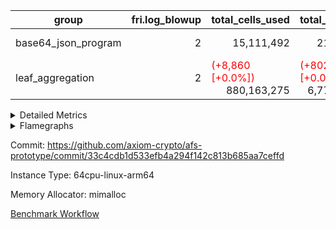 | group | fri.log_blowup | total_cells_used | total_cycles | total_proof_time_ms |
| --- | --- | --- | --- | --- |
| base64_json_program | <div style='text-align: right'>2</div>  | <div style='text-align: right'>15,111,492</div>  | <div style='text-align: right'>217,347</div>  | <span style="color: green">(-36.0 [-1.3%])</span> <div style='text-align: right'>2,662.0</div>  |
| leaf_aggregation | <div style='text-align: right'>2</div>  | <span style="color: red">(+8,860 [+0.0%])</span> <div style='text-align: right'>880,163,275</div>  | <span style="color: red">(+802 [+0.0%])</span> <div style='text-align: right'>6,773,643</div>  | <span style="color: green">(-103.0 [-0.2%])</span> <div style='text-align: right'>50,056.0</div>  |


<details>
<summary>Detailed Metrics</summary>

| group | commit_exe_time_ms | execute_and_trace_gen_time_ms | execute_time_ms | fri.log_blowup | keygen_time_ms | num_segments | total_cells_used | total_cycles | total_proof_time_ms |
| --- | --- | --- | --- | --- | --- | --- | --- | --- | --- |
| base64_json_program | <div style='text-align: right'>13.0</div>  | <span style="color: green">(-8.0 [-1.6%])</span> <div style='text-align: right'>500.0</div>  | <span style="color: green">(-5.0 [-1.6%])</span> <div style='text-align: right'>313.0</div>  | <div style='text-align: right'>2</div>  | <span style="color: green">(-1.0 [-0.4%])</span> <div style='text-align: right'>236.0</div>  | <div style='text-align: right'>1</div>  | <div style='text-align: right'>15,111,492</div>  | <div style='text-align: right'>217,347</div>  | <span style="color: green">(-36.0 [-1.3%])</span> <div style='text-align: right'>2,662.0</div>  |
| leaf_aggregation |  |  |  | <div style='text-align: right'>2</div>  |  |  | <span style="color: red">(+8,860 [+0.0%])</span> <div style='text-align: right'>880,163,275</div>  | <span style="color: red">(+802 [+0.0%])</span> <div style='text-align: right'>6,773,643</div>  | <span style="color: green">(-103.0 [-0.2%])</span> <div style='text-align: right'>50,056.0</div>  |

| group | air_name | constraints | interactions | quotient_deg |
| --- | --- | --- | --- | --- |
| base64_json_program | ProgramAir | <div style='text-align: right'>4</div>  | <div style='text-align: right'>1</div>  | <div style='text-align: right'>1</div>  |
| base64_json_program | VmConnectorAir | <div style='text-align: right'>9</div>  | <div style='text-align: right'>3</div>  | <div style='text-align: right'>2</div>  |
| base64_json_program | PersistentBoundaryAir<8> | <div style='text-align: right'>6</div>  | <div style='text-align: right'>3</div>  | <div style='text-align: right'>2</div>  |
| base64_json_program | MemoryMerkleAir<8> | <div style='text-align: right'>40</div>  | <div style='text-align: right'>4</div>  | <div style='text-align: right'>2</div>  |
| base64_json_program | AccessAdapterAir<2> | <div style='text-align: right'>14</div>  | <div style='text-align: right'>5</div>  | <div style='text-align: right'>2</div>  |
| base64_json_program | AccessAdapterAir<4> | <div style='text-align: right'>14</div>  | <div style='text-align: right'>5</div>  | <div style='text-align: right'>2</div>  |
| base64_json_program | AccessAdapterAir<8> | <div style='text-align: right'>14</div>  | <div style='text-align: right'>5</div>  | <div style='text-align: right'>2</div>  |
| base64_json_program | AccessAdapterAir<16> | <div style='text-align: right'>14</div>  | <div style='text-align: right'>5</div>  | <div style='text-align: right'>2</div>  |
| base64_json_program | AccessAdapterAir<32> | <div style='text-align: right'>14</div>  | <div style='text-align: right'>5</div>  | <div style='text-align: right'>2</div>  |
| base64_json_program | AccessAdapterAir<64> | <div style='text-align: right'>14</div>  | <div style='text-align: right'>5</div>  | <div style='text-align: right'>2</div>  |
| base64_json_program | KeccakVmAir | <div style='text-align: right'>4,571</div>  | <div style='text-align: right'>321</div>  | <div style='text-align: right'>2</div>  |
| base64_json_program | VmAirWrapper<Rv32HintStoreAdapterAir, Rv32HintStoreCoreAir> | <div style='text-align: right'>17</div>  | <div style='text-align: right'>15</div>  | <div style='text-align: right'>2</div>  |
| base64_json_program | VmAirWrapper<Rv32MultAdapterAir, DivRemCoreAir<4, 8> | <div style='text-align: right'>88</div>  | <div style='text-align: right'>25</div>  | <div style='text-align: right'>2</div>  |
| base64_json_program | VmAirWrapper<Rv32MultAdapterAir, MulHCoreAir<4, 8> | <div style='text-align: right'>38</div>  | <div style='text-align: right'>24</div>  | <div style='text-align: right'>2</div>  |
| base64_json_program | VmAirWrapper<Rv32MultAdapterAir, MultiplicationCoreAir<4, 8> | <div style='text-align: right'>26</div>  | <div style='text-align: right'>19</div>  | <div style='text-align: right'>2</div>  |
| base64_json_program | RangeTupleCheckerAir<2> | <div style='text-align: right'>4</div>  | <div style='text-align: right'>1</div>  | <div style='text-align: right'>1</div>  |
| base64_json_program | VmAirWrapper<Rv32RdWriteAdapterAir, Rv32AuipcCoreAir> | <div style='text-align: right'>15</div>  | <div style='text-align: right'>11</div>  | <div style='text-align: right'>2</div>  |
| base64_json_program | VmAirWrapper<Rv32JalrAdapterAir, Rv32JalrCoreAir> | <div style='text-align: right'>20</div>  | <div style='text-align: right'>16</div>  | <div style='text-align: right'>2</div>  |
| base64_json_program | VmAirWrapper<Rv32CondRdWriteAdapterAir, Rv32JalLuiCoreAir> | <div style='text-align: right'>22</div>  | <div style='text-align: right'>10</div>  | <div style='text-align: right'>2</div>  |
| base64_json_program | VmAirWrapper<Rv32BranchAdapterAir, BranchLessThanCoreAir<4, 8> | <div style='text-align: right'>41</div>  | <div style='text-align: right'>13</div>  | <div style='text-align: right'>2</div>  |
| base64_json_program | VmAirWrapper<Rv32BranchAdapterAir, BranchEqualCoreAir<4> | <div style='text-align: right'>25</div>  | <div style='text-align: right'>11</div>  | <div style='text-align: right'>2</div>  |
| base64_json_program | VmAirWrapper<Rv32LoadStoreAdapterAir, LoadSignExtendCoreAir<4, 8> | <div style='text-align: right'>33</div>  | <div style='text-align: right'>18</div>  | <div style='text-align: right'>2</div>  |
| base64_json_program | VmAirWrapper<Rv32LoadStoreAdapterAir, LoadStoreCoreAir<4> | <div style='text-align: right'>38</div>  | <div style='text-align: right'>17</div>  | <div style='text-align: right'>2</div>  |
| base64_json_program | VmAirWrapper<Rv32BaseAluAdapterAir, ShiftCoreAir<4, 8> | <div style='text-align: right'>90</div>  | <div style='text-align: right'>23</div>  | <div style='text-align: right'>2</div>  |
| base64_json_program | VmAirWrapper<Rv32BaseAluAdapterAir, LessThanCoreAir<4, 8> | <div style='text-align: right'>39</div>  | <div style='text-align: right'>17</div>  | <div style='text-align: right'>2</div>  |
| base64_json_program | VmAirWrapper<Rv32BaseAluAdapterAir, BaseAluCoreAir<4, 8> | <div style='text-align: right'>43</div>  | <div style='text-align: right'>19</div>  | <div style='text-align: right'>2</div>  |
| base64_json_program | BitwiseOperationLookupAir<8> | <div style='text-align: right'>4</div>  | <div style='text-align: right'>2</div>  | <div style='text-align: right'>2</div>  |
| base64_json_program | PhantomAir | <div style='text-align: right'>5</div>  | <div style='text-align: right'>3</div>  | <div style='text-align: right'>2</div>  |
| base64_json_program | Poseidon2VmAir<BabyBearParameters> | <div style='text-align: right'>525</div>  | <div style='text-align: right'>32</div>  | <div style='text-align: right'>2</div>  |
| base64_json_program | VariableRangeCheckerAir | <div style='text-align: right'>4</div>  | <div style='text-align: right'>1</div>  | <div style='text-align: right'>1</div>  |

| group | chip_name | rows_used |
| --- | --- | --- |
| base64_json_program | ProgramChip | <div style='text-align: right'>19,570</div>  |
| base64_json_program | VmConnectorAir | <div style='text-align: right'>2</div>  |
| base64_json_program | Boundary | <div style='text-align: right'>5,176</div>  |
| base64_json_program | Merkle | <div style='text-align: right'>5,516</div>  |
| base64_json_program | AccessAdapter<8> | <div style='text-align: right'>5,176</div>  |
| base64_json_program | <Rv32HintStoreAdapterAir,Rv32HintStoreCoreAir> | <div style='text-align: right'>1,563</div>  |
| base64_json_program | <Rv32MultAdapterAir,MulHCoreAir<4, 8>> | <div style='text-align: right'>86</div>  |
| base64_json_program | <Rv32MultAdapterAir,MultiplicationCoreAir<4, 8>> | <div style='text-align: right'>116</div>  |
| base64_json_program | RangeTupleCheckerAir<2> | <div style='text-align: right'>524,288</div>  |
| base64_json_program | <Rv32RdWriteAdapterAir,Rv32AuipcCoreAir> | <div style='text-align: right'>1,331</div>  |
| base64_json_program | <Rv32JalrAdapterAir,Rv32JalrCoreAir> | <div style='text-align: right'>2,940</div>  |
| base64_json_program | <Rv32CondRdWriteAdapterAir,Rv32JalLuiCoreAir> | <div style='text-align: right'>5,003</div>  |
| base64_json_program | <Rv32BranchAdapterAir,BranchLessThanCoreAir<4, 8>> | <div style='text-align: right'>16,738</div>  |
| base64_json_program | <Rv32BranchAdapterAir,BranchEqualCoreAir<4>> | <div style='text-align: right'>27,336</div>  |
| base64_json_program | <Rv32LoadStoreAdapterAir,LoadSignExtendCoreAir<4, 8>> | <div style='text-align: right'>1,236</div>  |
| base64_json_program | <Rv32LoadStoreAdapterAir,LoadStoreCoreAir<4>> | <div style='text-align: right'>55,121</div>  |
| base64_json_program | <Rv32BaseAluAdapterAir,ShiftCoreAir<4, 8>> | <div style='text-align: right'>16,188</div>  |
| base64_json_program | <Rv32BaseAluAdapterAir,LessThanCoreAir<4, 8>> | <div style='text-align: right'>575</div>  |
| base64_json_program | <Rv32BaseAluAdapterAir,BaseAluCoreAir<4, 8>> | <div style='text-align: right'>89,109</div>  |
| base64_json_program | BitwiseOperationLookupAir<8> | <div style='text-align: right'>65,536</div>  |
| base64_json_program | PhantomAir | <div style='text-align: right'>5</div>  |
| base64_json_program | Poseidon2VmAir<BabyBearParameters> | <div style='text-align: right'>10,692</div>  |
| base64_json_program | VariableRangeCheckerAir | <div style='text-align: right'>262,144</div>  |

| group | dsl_ir | opcode | frequency |
| --- | --- | --- | --- |
| base64_json_program |  | ADD | <div style='text-align: right'>69,773</div>  |
| base64_json_program |  | AND | <div style='text-align: right'>10,124</div>  |
| base64_json_program |  | AUIPC | <div style='text-align: right'>1,331</div>  |
| base64_json_program |  | BEQ | <div style='text-align: right'>15,568</div>  |
| base64_json_program |  | BGE | <div style='text-align: right'>703</div>  |
| base64_json_program |  | BGEU | <div style='text-align: right'>6,863</div>  |
| base64_json_program |  | BLT | <div style='text-align: right'>3,354</div>  |
| base64_json_program |  | BLTU | <div style='text-align: right'>5,818</div>  |
| base64_json_program |  | BNE | <div style='text-align: right'>11,768</div>  |
| base64_json_program |  | HINT_STOREW | <div style='text-align: right'>1,563</div>  |
| base64_json_program |  | JAL | <div style='text-align: right'>3,685</div>  |
| base64_json_program |  | JALR | <div style='text-align: right'>2,940</div>  |
| base64_json_program |  | LOADB | <div style='text-align: right'>1,236</div>  |
| base64_json_program |  | LOADBU | <div style='text-align: right'>23,858</div>  |
| base64_json_program |  | LOADHU | <div style='text-align: right'>3</div>  |
| base64_json_program |  | LOADW | <div style='text-align: right'>13,465</div>  |
| base64_json_program |  | LUI | <div style='text-align: right'>1,318</div>  |
| base64_json_program |  | MUL | <div style='text-align: right'>116</div>  |
| base64_json_program |  | MULHU | <div style='text-align: right'>86</div>  |
| base64_json_program |  | OR | <div style='text-align: right'>7,608</div>  |
| base64_json_program |  | PHANTOM | <div style='text-align: right'>5</div>  |
| base64_json_program |  | SLL | <div style='text-align: right'>7,118</div>  |
| base64_json_program |  | SLT | <div style='text-align: right'>5</div>  |
| base64_json_program |  | SLTU | <div style='text-align: right'>570</div>  |
| base64_json_program |  | SRA | <div style='text-align: right'>8</div>  |
| base64_json_program |  | SRL | <div style='text-align: right'>9,062</div>  |
| base64_json_program |  | STOREB | <div style='text-align: right'>5,133</div>  |
| base64_json_program |  | STOREH | <div style='text-align: right'>10</div>  |
| base64_json_program |  | STOREW | <div style='text-align: right'>12,652</div>  |
| base64_json_program |  | SUB | <div style='text-align: right'>1,416</div>  |
| base64_json_program |  | XOR | <div style='text-align: right'>188</div>  |

| group | air_name | dsl_ir | opcode | cells_used |
| --- | --- | --- | --- | --- |
| base64_json_program | <Rv32BaseAluAdapterAir,BaseAluCoreAir<4, 8>> |  | ADD | <div style='text-align: right'>2,511,828</div>  |
| base64_json_program | AccessAdapter<8> |  | ADD | <div style='text-align: right'>85</div>  |
| base64_json_program | Boundary |  | ADD | <div style='text-align: right'>200</div>  |
| base64_json_program | Merkle |  | ADD | <div style='text-align: right'>128</div>  |
| base64_json_program | <Rv32BaseAluAdapterAir,BaseAluCoreAir<4, 8>> |  | AND | <div style='text-align: right'>364,464</div>  |
| base64_json_program | <Rv32RdWriteAdapterAir,Rv32AuipcCoreAir> |  | AUIPC | <div style='text-align: right'>27,951</div>  |
| base64_json_program | AccessAdapter<8> |  | AUIPC | <div style='text-align: right'>51</div>  |
| base64_json_program | Boundary |  | AUIPC | <div style='text-align: right'>120</div>  |
| base64_json_program | Merkle |  | AUIPC | <div style='text-align: right'>3,520</div>  |
| base64_json_program | <Rv32BranchAdapterAir,BranchEqualCoreAir<4>> |  | BEQ | <div style='text-align: right'>404,768</div>  |
| base64_json_program | <Rv32BranchAdapterAir,BranchLessThanCoreAir<4, 8>> |  | BGE | <div style='text-align: right'>22,496</div>  |
| base64_json_program | <Rv32BranchAdapterAir,BranchLessThanCoreAir<4, 8>> |  | BGEU | <div style='text-align: right'>219,616</div>  |
| base64_json_program | <Rv32BranchAdapterAir,BranchLessThanCoreAir<4, 8>> |  | BLT | <div style='text-align: right'>107,328</div>  |
| base64_json_program | <Rv32BranchAdapterAir,BranchLessThanCoreAir<4, 8>> |  | BLTU | <div style='text-align: right'>186,176</div>  |
| base64_json_program | <Rv32BranchAdapterAir,BranchEqualCoreAir<4>> |  | BNE | <div style='text-align: right'>305,968</div>  |
| base64_json_program | <Rv32HintStoreAdapterAir,Rv32HintStoreCoreAir> |  | HINT_STOREW | <div style='text-align: right'>40,638</div>  |
| base64_json_program | AccessAdapter<8> |  | HINT_STOREW | <div style='text-align: right'>13,277</div>  |
| base64_json_program | Boundary |  | HINT_STOREW | <div style='text-align: right'>31,240</div>  |
| base64_json_program | Merkle |  | HINT_STOREW | <div style='text-align: right'>49,984</div>  |
| base64_json_program | <Rv32CondRdWriteAdapterAir,Rv32JalLuiCoreAir> |  | JAL | <div style='text-align: right'>66,330</div>  |
| base64_json_program | <Rv32JalrAdapterAir,Rv32JalrCoreAir> |  | JALR | <div style='text-align: right'>82,320</div>  |
| base64_json_program | <Rv32LoadStoreAdapterAir,LoadSignExtendCoreAir<4, 8>> |  | LOADB | <div style='text-align: right'>43,260</div>  |
| base64_json_program | <Rv32LoadStoreAdapterAir,LoadStoreCoreAir<4>> |  | LOADBU | <div style='text-align: right'>954,320</div>  |
| base64_json_program | AccessAdapter<8> |  | LOADBU | <div style='text-align: right'>2,839</div>  |
| base64_json_program | Boundary |  | LOADBU | <div style='text-align: right'>6,680</div>  |
| base64_json_program | Merkle |  | LOADBU | <div style='text-align: right'>12,032</div>  |
| base64_json_program | <Rv32LoadStoreAdapterAir,LoadStoreCoreAir<4>> |  | LOADHU | <div style='text-align: right'>120</div>  |
| base64_json_program | <Rv32LoadStoreAdapterAir,LoadStoreCoreAir<4>> |  | LOADW | <div style='text-align: right'>538,600</div>  |
| base64_json_program | AccessAdapter<8> |  | LOADW | <div style='text-align: right'>1,921</div>  |
| base64_json_program | Boundary |  | LOADW | <div style='text-align: right'>4,520</div>  |
| base64_json_program | Merkle |  | LOADW | <div style='text-align: right'>12,352</div>  |
| base64_json_program | <Rv32CondRdWriteAdapterAir,Rv32JalLuiCoreAir> |  | LUI | <div style='text-align: right'>23,724</div>  |
| base64_json_program | AccessAdapter<8> |  | LUI | <div style='text-align: right'>17</div>  |
| base64_json_program | Boundary |  | LUI | <div style='text-align: right'>40</div>  |
| base64_json_program | <Rv32MultAdapterAir,MultiplicationCoreAir<4, 8>> |  | MUL | <div style='text-align: right'>3,596</div>  |
| base64_json_program | <Rv32MultAdapterAir,MulHCoreAir<4, 8>> |  | MULHU | <div style='text-align: right'>3,354</div>  |
| base64_json_program | <Rv32BaseAluAdapterAir,BaseAluCoreAir<4, 8>> |  | OR | <div style='text-align: right'>273,888</div>  |
| base64_json_program | PhantomAir |  | PHANTOM | <div style='text-align: right'>30</div>  |
| base64_json_program | <Rv32BaseAluAdapterAir,ShiftCoreAir<4, 8>> |  | SLL | <div style='text-align: right'>377,254</div>  |
| base64_json_program | <Rv32BaseAluAdapterAir,LessThanCoreAir<4, 8>> |  | SLT | <div style='text-align: right'>185</div>  |
| base64_json_program | <Rv32BaseAluAdapterAir,LessThanCoreAir<4, 8>> |  | SLTU | <div style='text-align: right'>21,090</div>  |
| base64_json_program | AccessAdapter<8> |  | SLTU | <div style='text-align: right'>17</div>  |
| base64_json_program | Boundary |  | SLTU | <div style='text-align: right'>40</div>  |
| base64_json_program | <Rv32BaseAluAdapterAir,ShiftCoreAir<4, 8>> |  | SRA | <div style='text-align: right'>424</div>  |
| base64_json_program | <Rv32BaseAluAdapterAir,ShiftCoreAir<4, 8>> |  | SRL | <div style='text-align: right'>480,286</div>  |
| base64_json_program | <Rv32LoadStoreAdapterAir,LoadStoreCoreAir<4>> |  | STOREB | <div style='text-align: right'>205,320</div>  |
| base64_json_program | AccessAdapter<8> |  | STOREB | <div style='text-align: right'>10,472</div>  |
| base64_json_program | Boundary |  | STOREB | <div style='text-align: right'>24,640</div>  |
| base64_json_program | Merkle |  | STOREB | <div style='text-align: right'>39,488</div>  |
| base64_json_program | <Rv32LoadStoreAdapterAir,LoadStoreCoreAir<4>> |  | STOREH | <div style='text-align: right'>400</div>  |
| base64_json_program | AccessAdapter<8> |  | STOREH | <div style='text-align: right'>17</div>  |
| base64_json_program | Boundary |  | STOREH | <div style='text-align: right'>40</div>  |
| base64_json_program | <Rv32LoadStoreAdapterAir,LoadStoreCoreAir<4>> |  | STOREW | <div style='text-align: right'>506,080</div>  |
| base64_json_program | AccessAdapter<8> |  | STOREW | <div style='text-align: right'>15,300</div>  |
| base64_json_program | Boundary |  | STOREW | <div style='text-align: right'>36,000</div>  |
| base64_json_program | Merkle |  | STOREW | <div style='text-align: right'>58,944</div>  |
| base64_json_program | <Rv32BaseAluAdapterAir,BaseAluCoreAir<4, 8>> |  | SUB | <div style='text-align: right'>50,976</div>  |
| base64_json_program | <Rv32BaseAluAdapterAir,BaseAluCoreAir<4, 8>> |  | XOR | <div style='text-align: right'>6,768</div>  |

| group | air_name | segment | cells | constraints | interactions | main_cols | perm_cols | prep_cols | quotient_deg | rows |
| --- | --- | --- | --- | --- | --- | --- | --- | --- | --- | --- |
| base64_json_program | ProgramAir | 0 | <div style='text-align: right'>589,824</div>  |  |  | <div style='text-align: right'>10</div>  | <div style='text-align: right'>8</div>  |  |  | <div style='text-align: right'>32,768</div>  |
| base64_json_program | VmConnectorAir | 0 | <div style='text-align: right'>32</div>  |  |  | <div style='text-align: right'>4</div>  | <div style='text-align: right'>12</div>  | <div style='text-align: right'>1</div>  |  | <div style='text-align: right'>2</div>  |
| base64_json_program | PersistentBoundaryAir<8> | 0 | <div style='text-align: right'>262,144</div>  |  |  | <div style='text-align: right'>20</div>  | <div style='text-align: right'>12</div>  |  |  | <div style='text-align: right'>8,192</div>  |
| base64_json_program | MemoryMerkleAir<8> | 0 | <div style='text-align: right'>425,984</div>  |  |  | <div style='text-align: right'>32</div>  | <div style='text-align: right'>20</div>  |  |  | <div style='text-align: right'>8,192</div>  |
| base64_json_program | AccessAdapterAir<8> | 0 | <div style='text-align: right'>335,872</div>  |  |  | <div style='text-align: right'>17</div>  | <div style='text-align: right'>24</div>  |  |  | <div style='text-align: right'>8,192</div>  |
| base64_json_program | KeccakVmAir | 0 | <div style='text-align: right'>4,452</div>  |  |  | <div style='text-align: right'>3,164</div>  | <div style='text-align: right'>1,288</div>  |  |  | <div style='text-align: right'>1</div>  |
| base64_json_program | VmAirWrapper<Rv32HintStoreAdapterAir, Rv32HintStoreCoreAir> | 0 | <div style='text-align: right'>126,976</div>  |  |  | <div style='text-align: right'>26</div>  | <div style='text-align: right'>36</div>  |  |  | <div style='text-align: right'>2,048</div>  |
| base64_json_program | VmAirWrapper<Rv32MultAdapterAir, MulHCoreAir<4, 8> | 0 | <div style='text-align: right'>17,792</div>  |  |  | <div style='text-align: right'>39</div>  | <div style='text-align: right'>100</div>  |  |  | <div style='text-align: right'>128</div>  |
| base64_json_program | VmAirWrapper<Rv32MultAdapterAir, MultiplicationCoreAir<4, 8> | 0 | <div style='text-align: right'>14,208</div>  |  |  | <div style='text-align: right'>31</div>  | <div style='text-align: right'>80</div>  |  |  | <div style='text-align: right'>128</div>  |
| base64_json_program | RangeTupleCheckerAir<2> | 0 | <div style='text-align: right'>4,718,592</div>  |  |  | <div style='text-align: right'>1</div>  | <div style='text-align: right'>8</div>  | <div style='text-align: right'>2</div>  |  | <div style='text-align: right'>524,288</div>  |
| base64_json_program | VmAirWrapper<Rv32RdWriteAdapterAir, Rv32AuipcCoreAir> | 0 | <div style='text-align: right'>100,352</div>  |  |  | <div style='text-align: right'>21</div>  | <div style='text-align: right'>28</div>  |  |  | <div style='text-align: right'>2,048</div>  |
| base64_json_program | VmAirWrapper<Rv32JalrAdapterAir, Rv32JalrCoreAir> | 0 | <div style='text-align: right'>262,144</div>  |  |  | <div style='text-align: right'>28</div>  | <div style='text-align: right'>36</div>  |  |  | <div style='text-align: right'>4,096</div>  |
| base64_json_program | VmAirWrapper<Rv32CondRdWriteAdapterAir, Rv32JalLuiCoreAir> | 0 | <div style='text-align: right'>507,904</div>  |  |  | <div style='text-align: right'>18</div>  | <div style='text-align: right'>44</div>  |  |  | <div style='text-align: right'>8,192</div>  |
| base64_json_program | VmAirWrapper<Rv32BranchAdapterAir, BranchLessThanCoreAir<4, 8> | 0 | <div style='text-align: right'>2,883,584</div>  |  |  | <div style='text-align: right'>32</div>  | <div style='text-align: right'>56</div>  |  |  | <div style='text-align: right'>32,768</div>  |
| base64_json_program | VmAirWrapper<Rv32BranchAdapterAir, BranchEqualCoreAir<4> | 0 | <div style='text-align: right'>2,424,832</div>  |  |  | <div style='text-align: right'>26</div>  | <div style='text-align: right'>48</div>  |  |  | <div style='text-align: right'>32,768</div>  |
| base64_json_program | VmAirWrapper<Rv32LoadStoreAdapterAir, LoadSignExtendCoreAir<4, 8> | 0 | <div style='text-align: right'>227,328</div>  |  |  | <div style='text-align: right'>35</div>  | <div style='text-align: right'>76</div>  |  |  | <div style='text-align: right'>2,048</div>  |
| base64_json_program | VmAirWrapper<Rv32LoadStoreAdapterAir, LoadStoreCoreAir<4> | 0 | <div style='text-align: right'>7,340,032</div>  |  |  | <div style='text-align: right'>40</div>  | <div style='text-align: right'>72</div>  |  |  | <div style='text-align: right'>65,536</div>  |
| base64_json_program | VmAirWrapper<Rv32BaseAluAdapterAir, ShiftCoreAir<4, 8> | 0 | <div style='text-align: right'>1,720,320</div>  |  |  | <div style='text-align: right'>53</div>  | <div style='text-align: right'>52</div>  |  |  | <div style='text-align: right'>16,384</div>  |
| base64_json_program | VmAirWrapper<Rv32BaseAluAdapterAir, LessThanCoreAir<4, 8> | 0 | <div style='text-align: right'>78,848</div>  |  |  | <div style='text-align: right'>37</div>  | <div style='text-align: right'>40</div>  |  |  | <div style='text-align: right'>1,024</div>  |
| base64_json_program | VmAirWrapper<Rv32BaseAluAdapterAir, BaseAluCoreAir<4, 8> | 0 | <div style='text-align: right'>15,204,352</div>  |  |  | <div style='text-align: right'>36</div>  | <div style='text-align: right'>80</div>  |  |  | <div style='text-align: right'>131,072</div>  |
| base64_json_program | BitwiseOperationLookupAir<8> | 0 | <div style='text-align: right'>655,360</div>  |  |  | <div style='text-align: right'>2</div>  | <div style='text-align: right'>8</div>  | <div style='text-align: right'>3</div>  |  | <div style='text-align: right'>65,536</div>  |
| base64_json_program | PhantomAir | 0 | <div style='text-align: right'>144</div>  |  |  | <div style='text-align: right'>6</div>  | <div style='text-align: right'>12</div>  |  |  | <div style='text-align: right'>8</div>  |
| base64_json_program | Poseidon2VmAir<BabyBearParameters> | 0 | <div style='text-align: right'>10,272,768</div>  |  |  | <div style='text-align: right'>559</div>  | <div style='text-align: right'>68</div>  |  |  | <div style='text-align: right'>16,384</div>  |
| base64_json_program | VariableRangeCheckerAir | 0 | <div style='text-align: right'>2,359,296</div>  |  |  | <div style='text-align: right'>1</div>  | <div style='text-align: right'>8</div>  | <div style='text-align: right'>2</div>  |  | <div style='text-align: right'>262,144</div>  |
| leaf_aggregation | ProgramAir | 0 | <div style='text-align: right'>9,437,184</div>  | <div style='text-align: right'>4</div>  | <div style='text-align: right'>1</div>  | <div style='text-align: right'>10</div>  | <div style='text-align: right'>8</div>  |  | <div style='text-align: right'>1</div>  | <div style='text-align: right'>524,288</div>  |
| leaf_aggregation | VmConnectorAir | 0 | <div style='text-align: right'>24</div>  | <div style='text-align: right'>8</div>  | <div style='text-align: right'>3</div>  | <div style='text-align: right'>4</div>  | <div style='text-align: right'>8</div>  | <div style='text-align: right'>1</div>  | <div style='text-align: right'>4</div>  | <div style='text-align: right'>2</div>  |
| leaf_aggregation | PersistentBoundaryAir<8> | 0 | <div style='text-align: right'>14,680,064</div>  | <div style='text-align: right'>5</div>  | <div style='text-align: right'>3</div>  | <div style='text-align: right'>20</div>  | <div style='text-align: right'>8</div>  |  | <div style='text-align: right'>4</div>  | <div style='text-align: right'>524,288</div>  |
| leaf_aggregation | MemoryMerkleAir<8> | 0 | <div style='text-align: right'>46,137,344</div>  | <div style='text-align: right'>38</div>  | <div style='text-align: right'>4</div>  | <div style='text-align: right'>32</div>  | <div style='text-align: right'>12</div>  |  | <div style='text-align: right'>4</div>  | <div style='text-align: right'>1,048,576</div>  |
| leaf_aggregation | AccessAdapterAir<2> | 0 | <div style='text-align: right'>56,623,104</div>  | <div style='text-align: right'>12</div>  | <div style='text-align: right'>5</div>  | <div style='text-align: right'>11</div>  | <div style='text-align: right'>16</div>  |  | <div style='text-align: right'>4</div>  | <div style='text-align: right'>2,097,152</div>  |
| leaf_aggregation | AccessAdapterAir<4> | 0 | <div style='text-align: right'>30,408,704</div>  | <div style='text-align: right'>12</div>  | <div style='text-align: right'>5</div>  | <div style='text-align: right'>13</div>  | <div style='text-align: right'>16</div>  |  | <div style='text-align: right'>4</div>  | <div style='text-align: right'>1,048,576</div>  |
| leaf_aggregation | AccessAdapterAir<8> | 0 | <div style='text-align: right'>17,301,504</div>  | <div style='text-align: right'>12</div>  | <div style='text-align: right'>5</div>  | <div style='text-align: right'>17</div>  | <div style='text-align: right'>16</div>  |  | <div style='text-align: right'>4</div>  | <div style='text-align: right'>524,288</div>  |
| leaf_aggregation | Poseidon2VmAir<BabyBearParameters> | 0 | <div style='text-align: right'>623,902,720</div>  | <div style='text-align: right'>517</div>  | <div style='text-align: right'>32</div>  | <div style='text-align: right'>559</div>  | <div style='text-align: right'>36</div>  |  | <div style='text-align: right'>4</div>  | <div style='text-align: right'>1,048,576</div>  |
| leaf_aggregation | FriReducedOpeningAir | 0 | <div style='text-align: right'>146,800,640</div>  | <div style='text-align: right'>59</div>  | <div style='text-align: right'>35</div>  | <div style='text-align: right'>64</div>  | <div style='text-align: right'>76</div>  |  | <div style='text-align: right'>4</div>  | <div style='text-align: right'>1,048,576</div>  |
| leaf_aggregation | VmAirWrapper<NativeVectorizedAdapterAir<4>, FieldExtensionCoreAir> | 0 | <div style='text-align: right'>7,864,320</div>  | <div style='text-align: right'>23</div>  | <div style='text-align: right'>15</div>  | <div style='text-align: right'>40</div>  | <div style='text-align: right'>20</div>  |  | <div style='text-align: right'>4</div>  | <div style='text-align: right'>131,072</div>  |
| leaf_aggregation | VmAirWrapper<NativeAdapterAir<2, 1>, FieldArithmeticCoreAir> | 0 | <div style='text-align: right'>209,715,200</div>  | <div style='text-align: right'>23</div>  | <div style='text-align: right'>15</div>  | <div style='text-align: right'>30</div>  | <div style='text-align: right'>20</div>  |  | <div style='text-align: right'>4</div>  | <div style='text-align: right'>4,194,304</div>  |
| leaf_aggregation | VmAirWrapper<JalNativeAdapterAir, JalCoreAir> | 0 | <div style='text-align: right'>2,883,584</div>  | <div style='text-align: right'>6</div>  | <div style='text-align: right'>7</div>  | <div style='text-align: right'>10</div>  | <div style='text-align: right'>12</div>  |  | <div style='text-align: right'>4</div>  | <div style='text-align: right'>131,072</div>  |
| leaf_aggregation | VmAirWrapper<BranchNativeAdapterAir, BranchEqualCoreAir<1> | 0 | <div style='text-align: right'>106,954,752</div>  | <div style='text-align: right'>23</div>  | <div style='text-align: right'>11</div>  | <div style='text-align: right'>23</div>  | <div style='text-align: right'>28</div>  |  | <div style='text-align: right'>2</div>  | <div style='text-align: right'>2,097,152</div>  |
| leaf_aggregation | VmAirWrapper<NativeLoadStoreAdapterAir<1>, KernelLoadStoreCoreAir<1> | 0 | <div style='text-align: right'>136,314,880</div>  | <div style='text-align: right'>31</div>  | <div style='text-align: right'>19</div>  | <div style='text-align: right'>41</div>  | <div style='text-align: right'>24</div>  |  | <div style='text-align: right'>4</div>  | <div style='text-align: right'>2,097,152</div>  |
| leaf_aggregation | PhantomAir | 0 | <div style='text-align: right'>14,680,064</div>  | <div style='text-align: right'>4</div>  | <div style='text-align: right'>3</div>  | <div style='text-align: right'>6</div>  | <div style='text-align: right'>8</div>  |  | <div style='text-align: right'>4</div>  | <div style='text-align: right'>1,048,576</div>  |
| leaf_aggregation | VariableRangeCheckerAir | 0 | <div style='text-align: right'>2,359,296</div>  | <div style='text-align: right'>4</div>  | <div style='text-align: right'>1</div>  | <div style='text-align: right'>1</div>  | <div style='text-align: right'>8</div>  | <div style='text-align: right'>2</div>  | <div style='text-align: right'>1</div>  | <div style='text-align: right'>262,144</div>  |

| group | segment | commit_exe_time_ms | execute_and_trace_gen_time_ms | execute_time_ms | fri.log_blowup | keygen_time_ms | num_segments | stark_prove_excluding_trace_time_ms | total_cells | total_cells_used | total_cycles | verify_program_compile_ms |
| --- | --- | --- | --- | --- | --- | --- | --- | --- | --- | --- | --- | --- |
| base64_json_program | 0 |  | <span style="color: green">(-6.0 [-3.4%])</span> <div style='text-align: right'>171.0</div>  |  |  |  |  | <span style="color: green">(-22.0 [-1.1%])</span> <div style='text-align: right'>1,991.0</div>  | <div style='text-align: right'>50,533,140</div>  |  |  |  |
| leaf_aggregation | 0 | <span style="color: green">(-13.0 [-7.2%])</span> <div style='text-align: right'>167.0</div>  | <span style="color: red">(+39.0 [+0.4%])</span> <div style='text-align: right'>9,920.0</div>  | <span style="color: red">(+79.0 [+0.6%])</span> <div style='text-align: right'>13,864.0</div>  | <div style='text-align: right'>2</div>  | <span style="color: green">(-4.0 [-5.5%])</span> <div style='text-align: right'>69.0</div>  | <div style='text-align: right'>1</div>  | <span style="color: green">(-142.0 [-0.4%])</span> <div style='text-align: right'>40,136.0</div>  | <div style='text-align: right'>1,465,057,304</div>  | <span style="color: red">(+8,860 [+0.0%])</span> <div style='text-align: right'>880,163,275</div>  | <span style="color: red">(+802 [+0.0%])</span> <div style='text-align: right'>6,773,643</div>  | <span style="color: green">(-613.0 [-0.8%])</span> <div style='text-align: right'>74,093.0</div>  |

| group | chip_name | segment | rows_used |
| --- | --- | --- | --- |
| leaf_aggregation | ProgramChip | 0 | <div style='text-align: right'>305,114</div>  |
| leaf_aggregation | VmConnectorAir | 0 | <div style='text-align: right'>2</div>  |
| leaf_aggregation | Boundary | 0 | <div style='text-align: right'>405,974</div>  |
| leaf_aggregation | Merkle | 0 | <div style='text-align: right'>593,158</div>  |
| leaf_aggregation | AccessAdapter<2> | 0 | <span style="color: red">(+48 [+0.0%])</span> <div style='text-align: right'>1,324,686</div>  |
| leaf_aggregation | AccessAdapter<4> | 0 | <span style="color: red">(+24 [+0.0%])</span> <div style='text-align: right'>695,690</div>  |
| leaf_aggregation | AccessAdapter<8> | 0 | <div style='text-align: right'>475,460</div>  |
| leaf_aggregation | Poseidon2VmAir<BabyBearParameters> | 0 | <div style='text-align: right'>999,132</div>  |
| leaf_aggregation | FriReducedOpeningAir | 0 | <div style='text-align: right'>550,368</div>  |
| leaf_aggregation | <NativeVectorizedAdapterAir<4>,FieldExtensionCoreAir> | 0 | <div style='text-align: right'>106,391</div>  |
| leaf_aggregation | <NativeAdapterAir<2, 1>,FieldArithmeticCoreAir> | 0 | <div style='text-align: right'>2,619,349</div>  |
| leaf_aggregation | <JalNativeAdapterAir,JalCoreAir> | 0 | <span style="color: red">(+802 [+1.0%])</span> <div style='text-align: right'>82,098</div>  |
| leaf_aggregation | <BranchNativeAdapterAir,BranchEqualCoreAir<1>> | 0 | <div style='text-align: right'>1,362,708</div>  |
| leaf_aggregation | <NativeLoadStoreAdapterAir<1>,KernelLoadStoreCoreAir<1>> | 0 | <div style='text-align: right'>1,922,916</div>  |
| leaf_aggregation | PhantomAir | 0 | <div style='text-align: right'>621,078</div>  |
| leaf_aggregation | VariableRangeCheckerAir | 0 | <div style='text-align: right'>262,144</div>  |

| group | dsl_ir | opcode | segment | frequency |
| --- | --- | --- | --- | --- |
| leaf_aggregation |  | ADD | 0 | <div style='text-align: right'>2,356,149</div>  |
| leaf_aggregation |  | BBE4DIV | 0 | <div style='text-align: right'>7,254</div>  |
| leaf_aggregation |  | BBE4MUL | 0 | <div style='text-align: right'>36,463</div>  |
| leaf_aggregation |  | BEQ | 0 | <div style='text-align: right'>17,774</div>  |
| leaf_aggregation |  | BNE | 0 | <div style='text-align: right'>1,344,934</div>  |
| leaf_aggregation |  | COMP_POS2 | 0 | <div style='text-align: right'>16,380</div>  |
| leaf_aggregation |  | DIV | 0 | <div style='text-align: right'>156</div>  |
| leaf_aggregation |  | FE4ADD | 0 | <div style='text-align: right'>46,074</div>  |
| leaf_aggregation |  | FE4SUB | 0 | <div style='text-align: right'>16,600</div>  |
| leaf_aggregation |  | FRI_REDUCED_OPENING | 0 | <div style='text-align: right'>6,342</div>  |
| leaf_aggregation |  | JAL | 0 | <span style="color: red">(+802 [+1.0%])</span> <div style='text-align: right'>82,098</div>  |
| leaf_aggregation |  | LOADW | 0 | <div style='text-align: right'>192,563</div>  |
| leaf_aggregation |  | LOADW2 | 0 | <div style='text-align: right'>612,893</div>  |
| leaf_aggregation |  | MUL | 0 | <div style='text-align: right'>185,481</div>  |
| leaf_aggregation |  | PERM_POS2 | 0 | <div style='text-align: right'>36,381</div>  |
| leaf_aggregation |  | PHANTOM | 0 | <div style='text-align: right'>621,078</div>  |
| leaf_aggregation |  | SHINTW | 0 | <div style='text-align: right'>479,323</div>  |
| leaf_aggregation |  | STOREW | 0 | <div style='text-align: right'>247,198</div>  |
| leaf_aggregation |  | STOREW2 | 0 | <div style='text-align: right'>390,939</div>  |
| leaf_aggregation |  | SUB | 0 | <div style='text-align: right'>77,563</div>  |

| group | air_name | dsl_ir | opcode | segment | cells_used |
| --- | --- | --- | --- | --- | --- |
| leaf_aggregation | <NativeAdapterAir<2, 1>,FieldArithmeticCoreAir> |  | ADD | 0 | <div style='text-align: right'>70,684,470</div>  |
| leaf_aggregation | AccessAdapter<2> |  | ADD | 0 | <span style="color: red">(+264 [+0.0%])</span> <div style='text-align: right'>969,947</div>  |
| leaf_aggregation | AccessAdapter<4> |  | ADD | 0 | <span style="color: red">(+156 [+0.0%])</span> <div style='text-align: right'>573,352</div>  |
| leaf_aggregation | AccessAdapter<8> |  | ADD | 0 | <div style='text-align: right'>288,983</div>  |
| leaf_aggregation | Boundary |  | ADD | 0 | <div style='text-align: right'>679,960</div>  |
| leaf_aggregation | Merkle |  | ADD | 0 | <div style='text-align: right'>2,011,840</div>  |
| leaf_aggregation | <NativeVectorizedAdapterAir<4>,FieldExtensionCoreAir> |  | BBE4DIV | 0 | <div style='text-align: right'>290,160</div>  |
| leaf_aggregation | AccessAdapter<2> |  | BBE4DIV | 0 | <div style='text-align: right'>143,660</div>  |
| leaf_aggregation | AccessAdapter<4> |  | BBE4DIV | 0 | <div style='text-align: right'>84,890</div>  |
| leaf_aggregation | AccessAdapter<8> |  | BBE4DIV | 0 | <div style='text-align: right'>34</div>  |
| leaf_aggregation | Boundary |  | BBE4DIV | 0 | <div style='text-align: right'>80</div>  |
| leaf_aggregation | Merkle |  | BBE4DIV | 0 | <div style='text-align: right'>384</div>  |
| leaf_aggregation | <NativeVectorizedAdapterAir<4>,FieldExtensionCoreAir> |  | BBE4MUL | 0 | <div style='text-align: right'>1,458,520</div>  |
| leaf_aggregation | AccessAdapter<2> |  | BBE4MUL | 0 | <span style="color: red">(+264 [+0.0%])</span> <div style='text-align: right'>567,776</div>  |
| leaf_aggregation | AccessAdapter<4> |  | BBE4MUL | 0 | <span style="color: red">(+156 [+0.0%])</span> <div style='text-align: right'>335,504</div>  |
| leaf_aggregation | AccessAdapter<8> |  | BBE4MUL | 0 | <div style='text-align: right'>395,947</div>  |
| leaf_aggregation | Boundary |  | BBE4MUL | 0 | <div style='text-align: right'>931,640</div>  |
| leaf_aggregation | Merkle |  | BBE4MUL | 0 | <div style='text-align: right'>459,904</div>  |
| leaf_aggregation | <BranchNativeAdapterAir,BranchEqualCoreAir<1>> |  | BEQ | 0 | <div style='text-align: right'>408,802</div>  |
| leaf_aggregation | <BranchNativeAdapterAir,BranchEqualCoreAir<1>> |  | BNE | 0 | <div style='text-align: right'>30,933,482</div>  |
| leaf_aggregation | AccessAdapter<2> |  | BNE | 0 | <div style='text-align: right'>1,474</div>  |
| leaf_aggregation | AccessAdapter<4> |  | BNE | 0 | <div style='text-align: right'>871</div>  |
| leaf_aggregation | AccessAdapter<2> |  | COMP_POS2 | 0 | <div style='text-align: right'>648,648</div>  |
| leaf_aggregation | AccessAdapter<4> |  | COMP_POS2 | 0 | <div style='text-align: right'>383,292</div>  |
| leaf_aggregation | AccessAdapter<8> |  | COMP_POS2 | 0 | <div style='text-align: right'>250,614</div>  |
| leaf_aggregation | Poseidon2VmAir<BabyBearParameters> |  | COMP_POS2 | 0 | <div style='text-align: right'>9,156,420</div>  |
| leaf_aggregation | <NativeAdapterAir<2, 1>,FieldArithmeticCoreAir> |  | DIV | 0 | <div style='text-align: right'>4,680</div>  |
| leaf_aggregation | <NativeVectorizedAdapterAir<4>,FieldExtensionCoreAir> |  | FE4ADD | 0 | <div style='text-align: right'>1,842,960</div>  |
| leaf_aggregation | AccessAdapter<2> |  | FE4ADD | 0 | <div style='text-align: right'>638,022</div>  |
| leaf_aggregation | AccessAdapter<4> |  | FE4ADD | 0 | <div style='text-align: right'>377,013</div>  |
| leaf_aggregation | AccessAdapter<8> |  | FE4ADD | 0 | <div style='text-align: right'>525,385</div>  |
| leaf_aggregation | Boundary |  | FE4ADD | 0 | <div style='text-align: right'>1,236,200</div>  |
| leaf_aggregation | Merkle |  | FE4ADD | 0 | <div style='text-align: right'>2,383,552</div>  |
| leaf_aggregation | <NativeVectorizedAdapterAir<4>,FieldExtensionCoreAir> |  | FE4SUB | 0 | <div style='text-align: right'>664,000</div>  |
| leaf_aggregation | AccessAdapter<2> |  | FE4SUB | 0 | <div style='text-align: right'>251,790</div>  |
| leaf_aggregation | AccessAdapter<4> |  | FE4SUB | 0 | <div style='text-align: right'>148,785</div>  |
| leaf_aggregation | AccessAdapter<8> |  | FE4SUB | 0 | <div style='text-align: right'>221,697</div>  |
| leaf_aggregation | Boundary |  | FE4SUB | 0 | <div style='text-align: right'>521,640</div>  |
| leaf_aggregation | Merkle |  | FE4SUB | 0 | <div style='text-align: right'>252,160</div>  |
| leaf_aggregation | AccessAdapter<2> |  | FRI_REDUCED_OPENING | 0 | <div style='text-align: right'>378,840</div>  |
| leaf_aggregation | AccessAdapter<4> |  | FRI_REDUCED_OPENING | 0 | <div style='text-align: right'>223,860</div>  |
| leaf_aggregation | FriReducedOpeningAir |  | FRI_REDUCED_OPENING | 0 | <div style='text-align: right'>35,223,552</div>  |
| leaf_aggregation | <JalNativeAdapterAir,JalCoreAir> |  | JAL | 0 | <span style="color: red">(+8,020 [+1.0%])</span> <div style='text-align: right'>820,980</div>  |
| leaf_aggregation | AccessAdapter<2> |  | JAL | 0 | <div style='text-align: right'>506</div>  |
| leaf_aggregation | AccessAdapter<4> |  | JAL | 0 | <div style='text-align: right'>598</div>  |
| leaf_aggregation | <NativeLoadStoreAdapterAir<1>,KernelLoadStoreCoreAir<1>> |  | LOADW | 0 | <div style='text-align: right'>7,895,083</div>  |
| leaf_aggregation | AccessAdapter<2> |  | LOADW | 0 | <div style='text-align: right'>720,962</div>  |
| leaf_aggregation | AccessAdapter<4> |  | LOADW | 0 | <div style='text-align: right'>389,298</div>  |
| leaf_aggregation | AccessAdapter<8> |  | LOADW | 0 | <div style='text-align: right'>124,712</div>  |
| leaf_aggregation | Boundary |  | LOADW | 0 | <div style='text-align: right'>248,080</div>  |
| leaf_aggregation | Merkle |  | LOADW | 0 | <div style='text-align: right'>397,824</div>  |
| leaf_aggregation | <NativeLoadStoreAdapterAir<1>,KernelLoadStoreCoreAir<1>> |  | LOADW2 | 0 | <div style='text-align: right'>25,128,613</div>  |
| leaf_aggregation | AccessAdapter<2> |  | LOADW2 | 0 | <div style='text-align: right'>55,231</div>  |
| leaf_aggregation | AccessAdapter<4> |  | LOADW2 | 0 | <div style='text-align: right'>32,773</div>  |
| leaf_aggregation | AccessAdapter<8> |  | LOADW2 | 0 | <div style='text-align: right'>1,275</div>  |
| leaf_aggregation | Boundary |  | LOADW2 | 0 | <div style='text-align: right'>1,880</div>  |
| leaf_aggregation | Merkle |  | LOADW2 | 0 | <div style='text-align: right'>2,816</div>  |
| leaf_aggregation | <NativeAdapterAir<2, 1>,FieldArithmeticCoreAir> |  | MUL | 0 | <div style='text-align: right'>5,564,430</div>  |
| leaf_aggregation | AccessAdapter<2> |  | MUL | 0 | <div style='text-align: right'>76,252</div>  |
| leaf_aggregation | AccessAdapter<4> |  | MUL | 0 | <div style='text-align: right'>49,114</div>  |
| leaf_aggregation | AccessAdapter<8> |  | MUL | 0 | <div style='text-align: right'>42,789</div>  |
| leaf_aggregation | Boundary |  | MUL | 0 | <div style='text-align: right'>100,680</div>  |
| leaf_aggregation | Merkle |  | MUL | 0 | <div style='text-align: right'>168,896</div>  |
| leaf_aggregation | AccessAdapter<2> |  | PERM_POS2 | 0 | <div style='text-align: right'>1,706,584</div>  |
| leaf_aggregation | AccessAdapter<4> |  | PERM_POS2 | 0 | <div style='text-align: right'>1,009,801</div>  |
| leaf_aggregation | AccessAdapter<8> |  | PERM_POS2 | 0 | <div style='text-align: right'>665,618</div>  |
| leaf_aggregation | Poseidon2VmAir<BabyBearParameters> |  | PERM_POS2 | 0 | <div style='text-align: right'>20,336,979</div>  |
| leaf_aggregation | PhantomAir |  | PHANTOM | 0 | <div style='text-align: right'>3,726,468</div>  |
| leaf_aggregation | <NativeLoadStoreAdapterAir<1>,KernelLoadStoreCoreAir<1>> |  | SHINTW | 0 | <div style='text-align: right'>19,652,243</div>  |
| leaf_aggregation | AccessAdapter<2> |  | SHINTW | 0 | <div style='text-align: right'>2,778,094</div>  |
| leaf_aggregation | AccessAdapter<4> |  | SHINTW | 0 | <div style='text-align: right'>1,809,470</div>  |
| leaf_aggregation | AccessAdapter<8> |  | SHINTW | 0 | <div style='text-align: right'>1,431,298</div>  |
| leaf_aggregation | Boundary |  | SHINTW | 0 | <div style='text-align: right'>3,367,760</div>  |
| leaf_aggregation | Merkle |  | SHINTW | 0 | <div style='text-align: right'>9,614,336</div>  |
| leaf_aggregation | <NativeLoadStoreAdapterAir<1>,KernelLoadStoreCoreAir<1>> |  | STOREW | 0 | <div style='text-align: right'>10,135,118</div>  |
| leaf_aggregation | AccessAdapter<2> |  | STOREW | 0 | <div style='text-align: right'>576,422</div>  |
| leaf_aggregation | AccessAdapter<4> |  | STOREW | 0 | <div style='text-align: right'>354,562</div>  |
| leaf_aggregation | AccessAdapter<8> |  | STOREW | 0 | <div style='text-align: right'>238,833</div>  |
| leaf_aggregation | Boundary |  | STOREW | 0 | <div style='text-align: right'>561,960</div>  |
| leaf_aggregation | Merkle |  | STOREW | 0 | <div style='text-align: right'>2,795,328</div>  |
| leaf_aggregation | <NativeLoadStoreAdapterAir<1>,KernelLoadStoreCoreAir<1>> |  | STOREW2 | 0 | <div style='text-align: right'>16,028,499</div>  |
| leaf_aggregation | AccessAdapter<2> |  | STOREW2 | 0 | <div style='text-align: right'>2,021,558</div>  |
| leaf_aggregation | AccessAdapter<4> |  | STOREW2 | 0 | <div style='text-align: right'>1,211,964</div>  |
| leaf_aggregation | AccessAdapter<8> |  | STOREW2 | 0 | <div style='text-align: right'>748,510</div>  |
| leaf_aggregation | Boundary |  | STOREW2 | 0 | <div style='text-align: right'>417,960</div>  |
| leaf_aggregation | Merkle |  | STOREW2 | 0 | <div style='text-align: right'>811,264</div>  |
| leaf_aggregation | <NativeAdapterAir<2, 1>,FieldArithmeticCoreAir> |  | SUB | 0 | <div style='text-align: right'>2,326,890</div>  |
| leaf_aggregation | AccessAdapter<2> |  | SUB | 0 | <div style='text-align: right'>85,327</div>  |
| leaf_aggregation | AccessAdapter<4> |  | SUB | 0 | <div style='text-align: right'>99,983</div>  |
| leaf_aggregation | AccessAdapter<8> |  | SUB | 0 | <div style='text-align: right'>21,947</div>  |
| leaf_aggregation | Boundary |  | SUB | 0 | <div style='text-align: right'>51,640</div>  |
| leaf_aggregation | Merkle |  | SUB | 0 | <div style='text-align: right'>82,688</div>  |

</details>



<details>
<summary>Flamegraphs</summary>

[![](https://axiom-public-data-sandbox-us-east-1.s3.us-east-1.amazonaws.com/benchmark/github/flamegraphs/33c4cdb1d533efb4a294f142c813b685aa7ceffd/base64_json-2-2-64cpu-linux-arm64-mimalloc-base64_json_program.dsl_ir.opcode.air_name.cells_used.reverse.svg)](https://axiom-public-data-sandbox-us-east-1.s3.us-east-1.amazonaws.com/benchmark/github/flamegraphs/33c4cdb1d533efb4a294f142c813b685aa7ceffd/base64_json-2-2-64cpu-linux-arm64-mimalloc-base64_json_program.dsl_ir.opcode.air_name.cells_used.reverse.svg)
[![](https://axiom-public-data-sandbox-us-east-1.s3.us-east-1.amazonaws.com/benchmark/github/flamegraphs/33c4cdb1d533efb4a294f142c813b685aa7ceffd/base64_json-2-2-64cpu-linux-arm64-mimalloc-base64_json_program.dsl_ir.opcode.air_name.cells_used.svg)](https://axiom-public-data-sandbox-us-east-1.s3.us-east-1.amazonaws.com/benchmark/github/flamegraphs/33c4cdb1d533efb4a294f142c813b685aa7ceffd/base64_json-2-2-64cpu-linux-arm64-mimalloc-base64_json_program.dsl_ir.opcode.air_name.cells_used.svg)
[![](https://axiom-public-data-sandbox-us-east-1.s3.us-east-1.amazonaws.com/benchmark/github/flamegraphs/33c4cdb1d533efb4a294f142c813b685aa7ceffd/base64_json-2-2-64cpu-linux-arm64-mimalloc-base64_json_program.dsl_ir.opcode.frequency.reverse.svg)](https://axiom-public-data-sandbox-us-east-1.s3.us-east-1.amazonaws.com/benchmark/github/flamegraphs/33c4cdb1d533efb4a294f142c813b685aa7ceffd/base64_json-2-2-64cpu-linux-arm64-mimalloc-base64_json_program.dsl_ir.opcode.frequency.reverse.svg)
[![](https://axiom-public-data-sandbox-us-east-1.s3.us-east-1.amazonaws.com/benchmark/github/flamegraphs/33c4cdb1d533efb4a294f142c813b685aa7ceffd/base64_json-2-2-64cpu-linux-arm64-mimalloc-base64_json_program.dsl_ir.opcode.frequency.svg)](https://axiom-public-data-sandbox-us-east-1.s3.us-east-1.amazonaws.com/benchmark/github/flamegraphs/33c4cdb1d533efb4a294f142c813b685aa7ceffd/base64_json-2-2-64cpu-linux-arm64-mimalloc-base64_json_program.dsl_ir.opcode.frequency.svg)
[![](https://axiom-public-data-sandbox-us-east-1.s3.us-east-1.amazonaws.com/benchmark/github/flamegraphs/33c4cdb1d533efb4a294f142c813b685aa7ceffd/base64_json-2-2-64cpu-linux-arm64-mimalloc-leaf_aggregation.dsl_ir.opcode.air_name.cells_used.reverse.svg)](https://axiom-public-data-sandbox-us-east-1.s3.us-east-1.amazonaws.com/benchmark/github/flamegraphs/33c4cdb1d533efb4a294f142c813b685aa7ceffd/base64_json-2-2-64cpu-linux-arm64-mimalloc-leaf_aggregation.dsl_ir.opcode.air_name.cells_used.reverse.svg)
[![](https://axiom-public-data-sandbox-us-east-1.s3.us-east-1.amazonaws.com/benchmark/github/flamegraphs/33c4cdb1d533efb4a294f142c813b685aa7ceffd/base64_json-2-2-64cpu-linux-arm64-mimalloc-leaf_aggregation.dsl_ir.opcode.air_name.cells_used.svg)](https://axiom-public-data-sandbox-us-east-1.s3.us-east-1.amazonaws.com/benchmark/github/flamegraphs/33c4cdb1d533efb4a294f142c813b685aa7ceffd/base64_json-2-2-64cpu-linux-arm64-mimalloc-leaf_aggregation.dsl_ir.opcode.air_name.cells_used.svg)
[![](https://axiom-public-data-sandbox-us-east-1.s3.us-east-1.amazonaws.com/benchmark/github/flamegraphs/33c4cdb1d533efb4a294f142c813b685aa7ceffd/base64_json-2-2-64cpu-linux-arm64-mimalloc-leaf_aggregation.dsl_ir.opcode.frequency.reverse.svg)](https://axiom-public-data-sandbox-us-east-1.s3.us-east-1.amazonaws.com/benchmark/github/flamegraphs/33c4cdb1d533efb4a294f142c813b685aa7ceffd/base64_json-2-2-64cpu-linux-arm64-mimalloc-leaf_aggregation.dsl_ir.opcode.frequency.reverse.svg)
[![](https://axiom-public-data-sandbox-us-east-1.s3.us-east-1.amazonaws.com/benchmark/github/flamegraphs/33c4cdb1d533efb4a294f142c813b685aa7ceffd/base64_json-2-2-64cpu-linux-arm64-mimalloc-leaf_aggregation.dsl_ir.opcode.frequency.svg)](https://axiom-public-data-sandbox-us-east-1.s3.us-east-1.amazonaws.com/benchmark/github/flamegraphs/33c4cdb1d533efb4a294f142c813b685aa7ceffd/base64_json-2-2-64cpu-linux-arm64-mimalloc-leaf_aggregation.dsl_ir.opcode.frequency.svg)

</details>

Commit: https://github.com/axiom-crypto/afs-prototype/commit/33c4cdb1d533efb4a294f142c813b685aa7ceffd

Instance Type: 64cpu-linux-arm64

Memory Allocator: mimalloc

[Benchmark Workflow](https://github.com/axiom-crypto/afs-prototype/actions/runs/12186969816)
